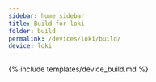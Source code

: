 ```yaml
---
sidebar: home_sidebar
title: Build for loki
folder: build
permalink: /devices/loki/build/
device: loki
---
```

{% include templates/device_build.md %}
